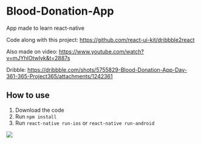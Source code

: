 # Blood-Donation-App
App made to learn react-native

Code along with this project: https://github.com/react-ui-kit/dribbble2react

Also made on video: https://www.youtube.com/watch?v=mJYhlOtwIyk&t=2887s

Dribble: https://dribbble.com/shots/5755829-Blood-Donation-App-Day-361-365-Project365/attachments/1242361

## How to use

1. Download the code
2. Run `npm install`
3. Run `react-native run-ios` or `react-native run-android`

![](https://camo.githubusercontent.com/338e2980f769fb6ad1b79e0359d12c7a277c5f93/68747470733a2f2f63646e2e6472696262626c652e636f6d2f75736572732f3338363838332f73637265656e73686f74732f353735353832392f6174746163686d656e74732f313234323336312f32373132323031382d64657369676e2e706e67)
